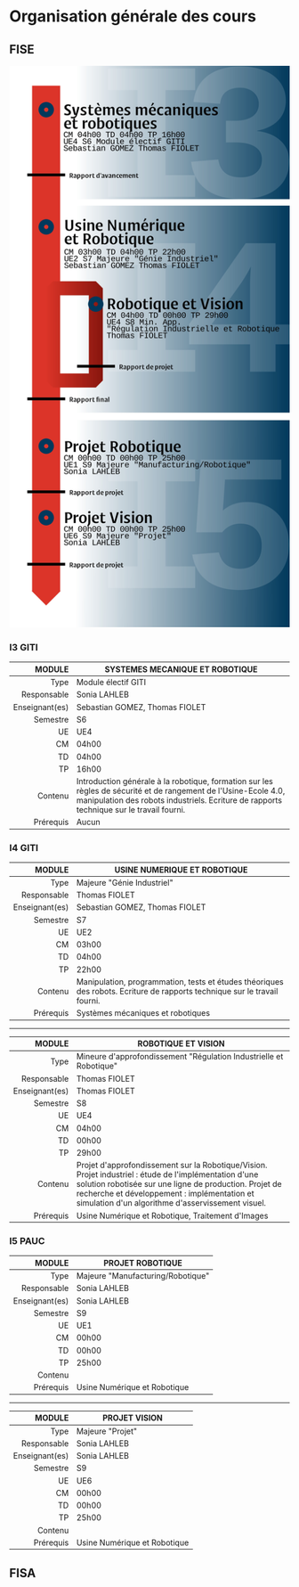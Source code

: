 # Organisation générale des cours

## FISE

![Schéma de l'organisation des cours de robotique pour la FISE](/docs/images/class_orga.jpg "Schéma de l'organisation des cours de robotique  pour la FISE")

### I3 GITI



| MODULE | SYSTEMES MECANIQUE ET ROBOTIQUE |
|--: |--- |
| Type | Module électif GITI |
| Responsable | Sonia LAHLEB |
| Enseignant(es) | Sebastian GOMEZ, Thomas FIOLET |
| Semestre | S6 |
| UE | UE4 |
| CM | 04h00 |
| TD | 04h00 |
| TP | 16h00 |
| Contenu | Introduction générale à la robotique, formation sur les règles de sécurité et de rangement de l'Usine-Ecole 4.0, manipulation des robots industriels. Ecriture de rapports technique sur le travail fourni. |
| Prérequis | Aucun |


### I4 GITI

| MODULE | USINE NUMERIQUE ET ROBOTIQUE |
|--: |--- |
| Type | Majeure "Génie Industriel" |
| Responsable | Thomas FIOLET |
| Enseignant(es) | Sebastian GOMEZ, Thomas FIOLET |
| Semestre | S7 |
| UE | UE2 |
| CM | 03h00 |
| TD | 04h00 |
| TP | 22h00 |
| Contenu | Manipulation, programmation, tests et études théoriques des robots. Ecriture de rapports technique sur le travail fourni. |
| Prérequis | Systèmes mécaniques et robotiques |

---

| MODULE | ROBOTIQUE ET VISION |
|--: |--- |
| Type | Mineure d'approfondissement "Régulation Industrielle et Robotique" |
| Responsable | Thomas FIOLET |
| Enseignant(es) | Thomas FIOLET |
| Semestre | S8 |
| UE | UE4 |
| CM | 04h00 |
| TD | 00h00 |
| TP | 29h00 |
| Contenu | Projet d'approfondissement sur la Robotique/Vision. Projet industriel : étude de l'implémentation d'une solution robotisée sur une ligne de production. Projet de recherche et développement : implémentation et simulation d'un algorithme d'asservissement visuel. |
| Prérequis | Usine Numérique et Robotique, Traitement d'Images |

### I5 PAUC

| MODULE | PROJET ROBOTIQUE |
|--: |--- |
| Type | Majeure "Manufacturing/Robotique" |
| Responsable | Sonia LAHLEB |
| Enseignant(es) | Sonia LAHLEB |
| Semestre | S9 |
| UE | UE1 |
| CM | 00h00 |
| TD | 00h00 |
| TP | 25h00 |
| Contenu |  |
| Prérequis | Usine Numérique et Robotique |

---

| MODULE | PROJET VISION |
|--: |--- |
| Type | Majeure "Projet" |
| Responsable | Sonia LAHLEB |
| Enseignant(es) | Sonia LAHLEB |
| Semestre | S9 |
| UE | UE6 |
| CM | 00h00 |
| TD | 00h00 |
| TP | 25h00 |
| Contenu |  |
| Prérequis | Usine Numérique et Robotique |

## FISA